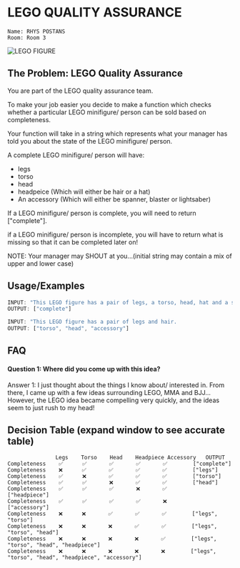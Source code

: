 # LEGO QUALITY ASSURANCE
```
Name: RHYS POSTANS
Room: Room 3

```

![LEGO FIGURE](https://extraextrabricks.com/userdata/public/gfx/11351/LEGO-City-Minifigure---Mechanic-Female-in-overalls-and-cap.jpg)

## The Problem: LEGO Quality Assurance
You are part of the LEGO quality assurance team. 

To make your job easier you decide to make a function which checks whether a particular LEGO minifigure/ person can be sold based on completeness.

Your function will take in a string which represents what your manager has told you about the state of the
LEGO minifigure/ person.

A complete LEGO minifigure/ person will have:
- legs
- torso
- head
- headpeice (Which will either be hair or a hat)
- An accessory (Which will either be spanner, blaster or lightsaber)

If a LEGO minifigure/ person is complete, you will need to return ["complete"].

if a LEGO minifigure/ person is incomplete, you will have to return what is missing so that it can be completed later on!
 
NOTE: Your manager may SHOUT at you...(initial string may contain a mix of upper and lower case)

## Usage/Examples

```javascript
INPUT: "This LEGO figure has a pair of legs, a torso, head, hat and a spanner"
OUTPUT: ["complete"]

INPUT: "This LEGO figure has a pair of legs and hair.
OUTPUT: ["torso", "head", "accessory"]
```


## FAQ

#### Question 1: Where did you come up with this idea?

Answer 1: I just thought about the things I know about/ interested in. From there, I came up with a few ideas surrounding LEGO, MMA and BJJ... However, the LEGO idea became compelling very quickly, and the ideas seem to just rush to my head!



## Decision Table (expand window to see accurate table)
``````
 	           Legs    Torso    Head    Headpiece Accessory	  OUTPUT
Completeness	✅	   ✅	   ✅	   ✅	   ✅	    ["complete"]
Completeness	❌	   ✅	   ✅	   ✅	   ✅	    ["legs"]
Completeness	✅	   ❌	   ✅	   ✅	   ✅	    ["torso"]
Completeness	✅	   ✅	   ❌	   ✅	   ✅	    ["head"]
Completeness	✅	   ✅	   ✅	   ❌	   ✅	    ["headpiece"]
Completeness	✅	   ✅	   ✅	   ✅	   ❌	    ["accessory"]
Completeness	❌	   ❌	   ✅	   ✅	   ✅	    ["legs", "torso"]
Completeness	❌	   ❌	   ❌	   ✅	   ✅	    ["legs", "torso", "head"]
Completeness	❌	   ❌	   ❌	   ❌	   ✅	    ["legs", "torso", "head", "headpiece"]
Completeness	❌	   ❌	   ❌	   ❌	   ❌	    ["legs", "torso", "head", "headpiece", "accessory"]

``````


